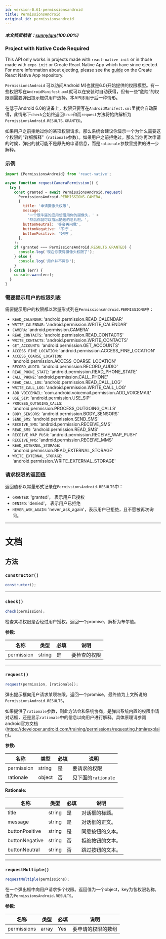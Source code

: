 ```yaml
---
id: version-0.61-permissionsandroid
title: PermissionsAndroid
original_id: permissionsandroid
---
```


##### 本文档贡献者：[sunnylqm](https://github.com/search?q=sunnylqm%40qq.com+in%3Aemail&type=Users)(100.00%)

<div class="banner-crna-ejected">
  <h3>Project with Native Code Required</h3>
  <p>
    This API only works in projects made with <code>react-native init</code>
    or in those made with <code>expo init</code> or Create React Native App which have since ejected. For
    more information about ejecting, please see
    the <a href="https://github.com/react-community/create-react-native-app/blob/master/EJECTING.md" target="_blank">guide</a> on
    the Create React Native App repository.
  </p>
</div>

`PermissionsAndroid` 可以访问Android M(也就是6.0)开始提供的权限模型。有一些权限写在`AndroidManifest.xml`就可以在安装时自动获得，但有一些“危险”的权限则需要弹出提示框供用户选择。本API即用于后一种情形。

在低于Android 6.0的设备上，权限只要写在`AndroidManifest.xml`里就会自动获得，此情形下`check`会始终返回`true`和而`request`方法将始终解析为`PermissionsAndroid.RESULTS.GRANTED`。

如果用户之前拒绝过你的某项权限请求，那么系统会建议你显示一个为什么需要这个权限的“详细解释”（`rationale`参数）。如果用户之前拒绝过，那么当你再次申请的时候，弹出的就可能不是原先的申请信息，而是`rationale`参数里提供的进一步解释。

### 示例

```jsx
import {PermissionsAndroid} from 'react-native';

async function requestCameraPermission() {
  try {
    const granted = await PermissionsAndroid.request(
      PermissionsAndroid.PERMISSIONS.CAMERA,
      {
        title: '申请摄像头权限',
        message:
          '一个很牛逼的应用想借用你的摄像头，' +
          '然后你就可以拍出酷炫的皂片啦。',
        buttonNeutral: '等会再问我',
        buttonNegative: '不行',
        buttonPositive: '好吧',
      },
    );
    if (granted === PermissionsAndroid.RESULTS.GRANTED) {
      console.log('现在你获得摄像头权限了');
    } else {
      console.log('用户并不屌你');
    }
  } catch (err) {
    console.warn(err);
  }
}
```

### 需要提示用户的权限列表

需要提示用户的权限都以常量形式列在`PermissionsAndroid.PERMISSIONS`中：

* `READ_CALENDAR`: 'android.permission.READ_CALENDAR'
* `WRITE_CALENDAR`: 'android.permission.WRITE_CALENDAR'
* `CAMERA`: 'android.permission.CAMERA'
* `READ_CONTACTS`: 'android.permission.READ_CONTACTS'
* `WRITE_CONTACTS`: 'android.permission.WRITE_CONTACTS'
* `GET_ACCOUNTS`: 'android.permission.GET_ACCOUNTS'
* `ACCESS_FINE_LOCATION`: 'android.permission.ACCESS_FINE_LOCATION'
* `ACCESS_COARSE_LOCATION`: 'android.permission.ACCESS_COARSE_LOCATION'
* `RECORD_AUDIO`: 'android.permission.RECORD_AUDIO'
* `READ_PHONE_STATE`: 'android.permission.READ_PHONE_STATE'
* `CALL_PHONE`: 'android.permission.CALL_PHONE'
* `READ_CALL_LOG`: 'android.permission.READ_CALL_LOG'
* `WRITE_CALL_LOG`: 'android.permission.WRITE_CALL_LOG'
* `ADD_VOICEMAIL`: 'com.android.voicemail.permission.ADD_VOICEMAIL'
* `USE_SIP`: 'android.permission.USE_SIP'
* `PROCESS_OUTGOING_CALLS`: 'android.permission.PROCESS_OUTGOING_CALLS'
* `BODY_SENSORS`: 'android.permission.BODY_SENSORS'
* `SEND_SMS`: 'android.permission.SEND_SMS'
* `RECEIVE_SMS`: 'android.permission.RECEIVE_SMS'
* `READ_SMS`: 'android.permission.READ_SMS'
* `RECEIVE_WAP_PUSH`: 'android.permission.RECEIVE_WAP_PUSH'
* `RECEIVE_MMS`: 'android.permission.RECEIVE_MMS'
* `READ_EXTERNAL_STORAGE`: 'android.permission.READ_EXTERNAL_STORAGE'
* `WRITE_EXTERNAL_STORAGE`: 'android.permission.WRITE_EXTERNAL_STORAGE'

### 请求权限的返回值

返回值都以常量形式记录在`PermissionsAndroid.RESULTS`中：

* `GRANTED`: 'granted'， 表示用户已授权
* `DENIED`: 'denied'， 表示用户已拒绝
* `NEVER_ASK_AGAIN`: 'never_ask_again'，表示用户已拒绝，且不愿被再次询问。

---

# 文档

## 方法

### `constructor()`

```jsx
constructor();
```

---

### `check()`

```jsx
check(permission);
```

检查某项权限是否经过用户授权。返回一个promise，解析为布尔值。

**参数:**

| 名称       | 类型   | 必填 | 说明         |
| ---------- | ------ | ---- | ------------ |
| permission | string | 是   | 要检查的权限 |

---

### `request()`

```jsx
request(permission, [rationale]);
```

弹出提示框向用户请求某项权限。返回一个promise，最终值为上文所说的`PermissionsAndroid.RESULTS`。

如果提供了`rationale`参数，则此方法会和系统协商，是弹出系统内置的权限申请对话框，还是显示`rationale`中的信息以向用户进行解释。具体原理请参阅android官方文档(https://developer.android.com/training/permissions/requesting.html#explain)。

**参数:**

| 名称       | 类型   | 必填 | 说明                |
| ---------- | ------ | ---- | ------------------- |
| permission | string | 是   | 要请求的权限        |
| rationale  | object | 否   | 见下面的`rationale` |

**Rationale:**

| 名称           | 类型   | 必填 | 说明             |
| -------------- | ------ | ---- | ---------------- |
| title          | string | 是   | 对话框的标题。   |
| message        | string | 是   | 对话框的正文。   |
| buttonPositive | string | 是   | 同意按钮的文本。 |
| buttonNegative | string | 否   | 拒绝按钮的文本。 |
| buttonNeutral  | string | 否   | 跳过按钮的文本。 |

---

### `requestMultiple()`

```jsx
requestMultiple(permissions);
```

在一个弹出框中向用户请求多个权限。返回值为一个object，key为各权限名称，值为`PermissionsAndroid.RESULTS`。

**参数:**

| 名称        | 类型  | 必填 | 说明               |
| ----------- | ----- | ---- | ------------------ |
| permissions | array | Yes  | 要申请的权限的数组 |
